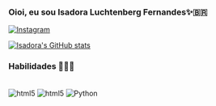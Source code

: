 ### Oioi, eu sou Isadora Luchtenberg Fernandes✨🇧🇷

[![Instagram](https://img.shields.io/badge/Instagram-E4405F?style=for-the-badge&logo=instagram&logoColor=white)](https://instagram.com/_isaluch)



[![Isadora's GitHub stats](https://github-readme-stats.vercel.app/api?username=isaluch&show_icons=true&theme=dracula)](https://github.com//github-readme-stats)
<link rel="stylesheet" type='text/css'
            <i class="devicon-trêsdsmax-plain "></i>

### Habilidades 👩🏼‍💻

<div style="display: inline_block"><br/> <img align="center" alt="html5" src="https://img.shields.io/badge/Java-ED8B00?style=for-the-badge&logo=openjdk&logoColor=white" /> <img align="center" alt="html5" src="https://img.shields.io/badge/MySQL-00000F?style=for-the-badge&logo=mysql&logoColor=white" /> <img align="center" alt="Python" src="https://img.shields.io/badge/Python-3776AB?style=for-the-badge&logo=python&logoColor=white" /> </div>

<div style-"display: incline_block"><br>
  <img align-"right" alt"isa.gif" src-https://drive.google.com/file/d/1mrqfkHQPCM9lhrT06AuYArqUpqfbGx-_/view?usp=drivesdk">
</div>

          
